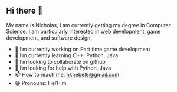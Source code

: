 ## Hi there 👋

My name is Nicholas, I am currently getting my degree in Computer Science. I am particularly interested in web development, game development, and software design.

- 🔭 I’m currently working on Part time game development
- 🌱 I’m currently learning C++, Python, Java
- 👯 I’m looking to collaborate on github
- 🤔 I’m looking for help with Python, Java
- 📫 How to reach me: nknebel8@gmail.com
- 😄 Pronouns: He/Him

<!--
**QuestionableSpark/QuestionableSpark** is a ✨ _special_ ✨ repository because its `README.md` (this file) appears on your GitHub profile.

Here are some ideas to get you started:

- 🔭 I’m currently working on Part time game development
- 🌱 I’m currently learning C++, Python, Java
- 👯 I’m looking to collaborate on github
- 🤔 I’m looking for help with Python, Java
- 📫 How to reach me: nknebel8@gmail.com
- 😄 Pronouns: He/Him
-->
